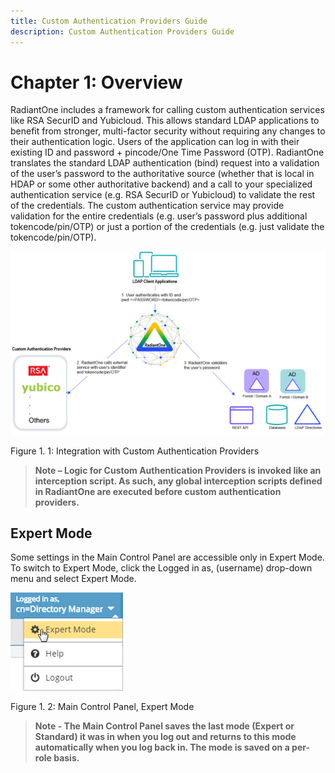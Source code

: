 ```yaml
---
title: Custom Authentication Providers Guide
description: Custom Authentication Providers Guide
---
```


# Chapter 1: Overview

RadiantOne includes a framework for calling custom authentication services like RSA SecurID and Yubicloud. This allows standard LDAP applications to benefit from stronger, multi-factor security without requiring any changes to their authentication logic. Users of the application can log in with their existing ID and password + pincode/One Time Password (OTP). RadiantOne translates the standard LDAP authentication (bind) request into a validation of the user’s password to the authoritative source (whether that is local in HDAP or some other authoritative backend) and a call to your specialized authentication service (e.g. RSA SecurID or Yubicloud) to validate the rest of the credentials. The custom authentication service may provide validation for the entire credentials (e.g. user’s password plus additional tokencode/pin/OTP) or just a portion of the credentials (e.g. just validate the tokencode/pin/OTP).

![An image showing ](Media/Image1.1.jpg)
 
Figure 1. 1: Integration with Custom Authentication Providers

>**Note – Logic for Custom Authentication Providers is invoked like an interception script. As such, any global interception scripts defined in RadiantOne are executed before custom authentication providers.**

## Expert Mode

Some settings in the Main Control Panel are accessible only in Expert Mode. To switch to Expert Mode, click the Logged in as, (username) drop-down menu and select Expert Mode. 

![An image showing ](Media/expert-mode.jpg)
 
Figure 1. 2: Main Control Panel, Expert Mode

>**Note - The Main Control Panel saves the last mode (Expert or Standard) it was in when you log out and returns to this mode automatically when you log back in. The mode is saved on a per-role basis.**

